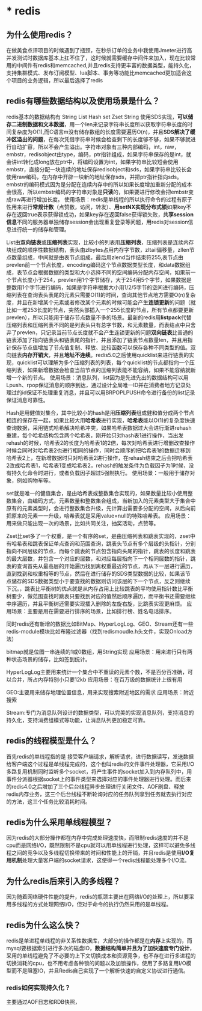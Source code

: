 # * redis
## 为什么使用redis？
在做美食点评项目的时候遇到了瓶颈，在秒杀订单的业务中我使用Jmeter进行高并发测试时数据库基本上扛不住了，这时候就需要缓存中间件来加入，现在比较常用的中间件有redis和memcached,并且redis支持更丰富的数据类型，能持久化，支持集群模式、发布订阅模型、lua脚本、事务等功能比memcached更加适合这个项目的业务逻辑，所以最后选择了redis
## redis有哪些数据结构以及使用场景是什么？
redis基本的数据结构有 String List Hash set Zset
String 使用SDS实现，**可以储存二进制数据和文本数据**，用一个len来记录字符串长度所以获取字符串长度的时间复杂度为O(1),而C语言m没有储存数组的长度需要遍历O(n)，并且**SDS解决了缓冲区溢出的问题**，在每次凭借字符串时候会检查剩下的长度够不够，如果不够就进行自动扩容，所以不会产生溢出。字符串对象有三种内部编码，int，raw，embstr，redisobject由type，编码，ptr指针组成，如果字符串保存的是int，就会讲int转化成long放在ptr中，将编码设置为int，如果字符串比较短会使用embstr，直接分配一块连续的地址保存redisobject和sds，如果字符串比较长会使用raw编码，在内存中开辟一块新的地址保存sds，并把ptr指针指向sds。embstr的编码模式因为是分配在连续内存中的所以如果长度增加重新分配的成本会很高，所以embstr编码的字符串对象是**只读**的，如果要进行修改会把embstr变成raw再进行增加长度。
使用场景：redis是单线程的所以执行命令的过程有原子性用来进行**常规计数**（点赞数，访问，转发）、**用setNX实现分布式锁**如果key不存在返回true表示获得锁成功，如果key存在返回false获得锁失败，**共享session信息**不同的服务器单独储存session会出现重复登录等问题，用redis对session信息进行统一的储存和管理。

List由**双向链表**或**压缩列表**实现，比较小的列表用**压缩列表**，压缩列表是连续内存块组成的顺序性数据结构，表头由zlbytes占用内存字节数，zltail偏移量，zllen节点数量组成，中间就是由表节点组成，最后用zlend当作结束符255,表节点由prevlen前一个节点长度，encoding编码这个节点数据类型长度，和data数据组成，表节点会根据数据的类型和大小选择不同的空间编码分配内存空间，如果前一个节点长度小于254，prevlen用1个字节储存，大于254用5个字节，如果数据是整数用1个字节进行编码，如果是字符串根据大小用1/2/5字节的空间进行编码，压缩列表在查询表头表尾的元素只需要O(1)的时间，查询其他节点地方需要O(n)复杂度，并且在新增某个元素或者修改某个元素的时候可能会产生**连锁更新**的问题（就比如一堆253长度的节点，突然头部插入一个255长度的节点，所有节点都要更新prevlen），所以只能用于储存节点数量不多的场景。最新的redis用**listpack**代替压缩列表和压缩列表不同的是列表头只有总字节数，和元素数量，而表结点中只舍弃了prevlen，只记录当前节点长度就不会产生连锁更新的问题**双向链表**比普通的链表添加了指向链表头和链表尾的指针，并且添加了链表节点数量len，并且用指针保存节点值增加了节点值复制、释放、比较函数可以保存各种不同类型的值。双向链表**内存开销大**，并且**地址不连续**。redis5.0之后使用quicklist来进行链表的实现，quicklist可以理解为多个压缩列表的列表，每个quicklist的节点都指向一个压缩列表，如果新增数据会检查当前节点的压缩列表能不能容纳，如果不能容纳就新增一个新的节点。
使用场景：消息队列，list因为是先进先出的数据结构可以用Lpush、rpop保证消息的顺序到达，通过设计全局唯一ID并在消费者地方记录处理过的id保证不处理重复消息，并且可以用BRPOPLPUSH命令进行备份的list记录保证消息可靠性。

Hash是用健值对集合，其中比较小的hash是用**压缩列表**组成健和值分成两个节点相连的保存在一起，如果比较大用**哈希表**进行实现，**哈希表**能以O(1)的复杂度快速查询数据，采用链式哈希解决哈希冲突，如果哈希表数据过大会进行渐进rehash重建，每个哈希结构包含两个哈希表，刚开始只对hash表1进行操作，当出发rehash的时候，哈希表2的长度为哈希表1的2倍，每次对哈希表进行增删改查操作时候会同时对哈希表2也进行相同的操作，同时会顺序的把哈希表1的数据迁移到哈希表2上，在新增数据时只对哈希表2进行操作，在rehash结束之后会把哈希表2改成哈希表1，哈希表1变成哈希表2，rehash的触发条件为负载因子为1时候，没有持久化命令时进行，或者负载因子超过5强制执行。
使用场景：一般用于储存对象，例如购物车等。

set就是唯一的健值集合，是由哈希表或整数集合实现的，如果数量比较小使用整数集合，由编码方式，元素数量和整数集合组成，当新加入的元素类型大于集合中原有的元素类型时，会进行整数集合升级，先计算出需要多分配的空间，从后向前把原来的元素一一升级，哈希表就是采用value=null的特殊哈希表。
应用场景：用来做只能出现一次的场景，比如共同关注，抽奖活动，点赞等。

Zset比set多了一个权重，是一个有序的set，是由压缩列表和跳表实现的，zset中有哈希表和跳表保证单点查询和范围查询，跳表头节点有多个层级的头指针，分别指向不同层级的节点，而每个跳表的节点包含指向头尾的指针，跳表的长度和跳表的最大层数，并包含一个对应的层数，和对应每层指向下一个相同层数的指针，跳表的查询首先从最高层的开始遍历找到离权重最近的节点，再从下一层进行遍历，直到找到和权重相等的节点，然后在进行储存的SDS类型数据的比较，如果该节点储存的SDS数据类型小于要查找的数据则访问该层的下一个节点，反之则继续下沉。，跳表比平衡树的优点就是从内存占用上比较跳表的平均使用指针数比平衡树要少，做范围查找时跳表只要找到对应的值然后顺序遍历，而平衡书还需要继续中序遍历，并且平衡树还需要实现插入删除的左旋右旋，比跳表实现更麻烦。
应用场景：主要是用在需要进行排序的场景，比如排行榜、姓名电话排序。

同时redis还有新增的数据比如BitMap、HyperLogLog、GEO、Stream还有一些redis-module模块比如布隆过滤器（找到redismoudle.h头文件，实现Onload方法）

bitmap就是位图一串连续的1或0数组，用String实现
应用场景：用来进行只有两种状态场景的储存，比如签到统计。

HyperLogLog主要用来统计一个集合中不重读的元素个数，不是百分百准确，可以合并，所占内存特别小只要12kb
应用场景：在百万级的数据统计上很有用

GEO:主要用来储存地理位置信息，用来实现搜索附近地区的需求
应用场景：附近搜索

Stream:专门为消息队列设计的数据类型，可以完美的实现消息队列，支持消息的持久化，支持消费组模式等功能，让消息队列更加稳定可靠。

## redis的线程模型是什么？
首先redis的单线程指的是 接受客户端请求，解析请求，进行数据读写，发送数据给客户端这个过程是单线程完成的，这个也叫redis的文件事件处理器，它采用I/O多路复用机制同时监听多个socket，将产生事件的socket加入到内存队列中，用事件分派器根据socket上的事件类型来选择对应的事件处理器进行处理。而后来的redis4.0之后增加了三个后台线程异步处理进行关闭文件、AOF刷盘、释放redis内存业务，这三个后台线程不断轮询对应的任务队列拿到任务就去执行对应的方法，这三个任务比较消耗时间。
## redis为什么采用单线程模型？
因为redis的大部分操作都在内存中完成处理速度快，而限制redis速度的并不是cpu而是网络I/O，既然限制不是cpu就可以用单线程进行处理，这样可以避免多线程之间的竞争以及多线程切换带来的时间和性能上的开销，并且redis是使用**I/O复用机制**处理大量客户端的socket请求，这使得一个redis线程能处理多个I/O流。
## 为什么redis后来引入的多线程？
因为随着网络硬件性能的提升，redis的瓶颈主要出在网络I/O的处理上，所以要采用多线程的方式处理网络I/O，但对于命令的执行仍然采用的是单线程。
## redis为什么这么快？
redis是单进程单线程的非关系性数据库，大部分的操作都是在**内存**上实现的，而mysql要根据索引进行多次的磁盘IO，**数据结构简单并且为了加快速度专门设计**，采用的单线程避免了不必要的上下文切换成本和资源竞争，也不存在进行多进程的切换消耗的cpu，也不用考虑各种锁的问题以及加锁操作，使用了多路复用I/O模型而不是阻塞IO，并且Redis自己实现了一个解析快速的自定义协议进行通信。
### redis如何实现持久化？
主要通过AOF日志和RDB快照，





